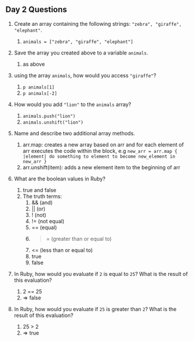 ## Day 2 Questions

1. Create an array containing the following strings: `"zebra", "giraffe", "elephant"`.
   1. `animals = ["zebra", "giraffe", "elephant"]`

1. Save the array you created above to a variable `animals`.
   1. as above

1. using the array `animals`, how would you access `"giraffe"`?
   1. `p animals[1]`
   1. `p animals[-2]`

1. How would you add `"lion"` to the `animals` array?
   1. `animals.push("lion")`
   1. `animals.unshift("lion")`

1. Name and describe two additional array methods.
   1. arr.map: creates a new array based on arr and for each element of arr executes the code within the block, e.g `new_arr = arr.map { |element| do something to element to become new_element in new_arr }`
   1. arr.unshift(item): adds a new element item to the beginning of arr

1. What are the boolean values in Ruby?
   1. true and false
   1. The truth terms:
      1. && (and)
      1. || (or)
      1. ! (not)
      1. != (not equal)
      1. == (equal)
      1. >= (greater than or equal to)
      1. <= (less than or equal to)
      1. true
      1. false

1. In Ruby, how would you evaluate if `2` is equal to `25`? What is the result of this evaluation?
   1. 2 == 25
   1. => false

1. In Ruby, how would you evaluate if `25` is greater than `2`? What is the result of this evaluation?
   1. 25 > 2
   1. => true
